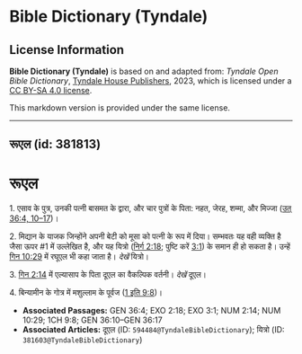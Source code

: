 # Bible Dictionary (Tyndale)

## License Information

**Bible Dictionary (Tyndale)** is based on and adapted from: _Tyndale Open Bible Dictionary_, [Tyndale House Publishers](https://tyndaleopenresources.com/), 2023, which is licensed under a [CC BY-SA 4.0 license](https://creativecommons.org/licenses/by-sa/4.0/legalcode.en).

This markdown version is provided under the same license.



--------------------------------

## रूएल (id: 381813)

रूएल
====

1\. एसाव के पुत्र, उनकी पत्नी बासमत के द्वारा, और चार पुत्रों के पिता: नहत, जेरह, शम्मा, और मिज्जा ([उत् 36:4, 10–17](https://ref.ly/Gen36:4,Gen36:10-Gen36:17))।

2\. मिद्यान के याजक जिन्होंने अपनी बेटी को मूसा को पत्नी के रूप में दिया। सम्भवतः यह वही व्यक्ति है जैसा ऊपर \#1 में उल्लेखित है, और यह यित्रो ([निर्ग 2:18](https://ref.ly/Exod2:18); पुष्टि करें [3:1](https://ref.ly/Exod3:1)) के समान ही हो सकता है। उन्हें [गिन 10:29](https://ref.ly/Num10:29) में रघूएल भी कहा जाता है। *देखें* यित्रो।

3\. [गिन 2:14](https://ref.ly/Num2:14) में एल्यासाप के पिता दूएल का वैकल्पिक वर्तनी। *देखें* दूएल।

4\. बिन्यामीन के गोत्र में मशुल्लाम के पूर्वज ([1 इति 9:8](https://ref.ly/1Chr9:8))।

* **Associated Passages:** GEN 36:4; EXO 2:18; EXO 3:1; NUM 2:14; NUM 10:29; 1CH 9:8; GEN 36:10–GEN 36:17
* **Associated Articles:** दूएल (ID: `594484@TyndaleBibleDictionary`); यित्रो (ID: `381603@TyndaleBibleDictionary`)

